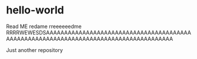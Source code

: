 # hello-world
Read ME redame rreeeeeedme    RRRRWEWESDSAAAAAAAAAAAAAAAAAAAAAAAAAAAAAAAAAAAAAAAAAAAAAAAAAAAAAAAAAAAAAAAAAAAAAAAAAAAAAAAAAAAAAA

Just another repository
